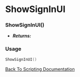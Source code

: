 # ShowSignInUI

### ShowSignInUI()
- ***Returns:*** 

### Usage

```Lua
ShowSignInUI()
```


[Back To Scripting Documentation](../README.md)
